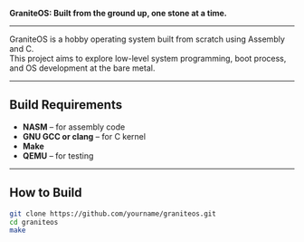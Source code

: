 **GraniteOS: Built from the ground up, one stone at a time.**

---

GraniteOS is a hobby operating system built from scratch using Assembly and C.  
This project aims to explore low-level system programming, boot process, and OS development at the bare metal.

---

## Build Requirements

- **NASM** – for assembly code
- **GNU GCC or clang** – for C kernel
- **Make**
- **QEMU** – for testing

---

## How to Build

```bash
git clone https://github.com/yourname/graniteos.git
cd graniteos
make
